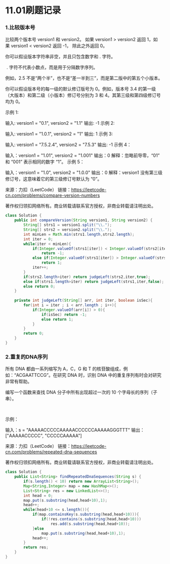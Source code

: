 # 11.01刷题记录
### 1.比较版本号
比较两个版本号 version1 和 version2。
如果 version1 > version2 返回 1，如果 version1 < version2 返回 -1， 除此之外返回 0。

你可以假设版本字符串非空，并且只包含数字和 . 字符。

 . 字符不代表小数点，而是用于分隔数字序列。

例如，2.5 不是“两个半”，也不是“差一半到三”，而是第二版中的第五个小版本。

你可以假设版本号的每一级的默认修订版号为 0。例如，版本号 3.4 的第一级（大版本）和第二级（小版本）修订号分别为 3 和 4。其第三级和第四级修订号均为 0。
 

示例 1:

输入: version1 = "0.1", version2 = "1.1"
输出: -1
示例 2:

输入: version1 = "1.0.1", version2 = "1"
输出: 1
示例 3:

输入: version1 = "7.5.2.4", version2 = "7.5.3"
输出: -1
示例 4：

输入：version1 = "1.01", version2 = "1.001"
输出：0
解释：忽略前导零，“01” 和 “001” 表示相同的数字 “1”。
示例 5：

输入：version1 = "1.0", version2 = "1.0.0"
输出：0
解释：version1 没有第三级修订号，这意味着它的第三级修订号默认为 “0”。

来源：力扣（LeetCode）
链接：https://leetcode-cn.com/problems/compare-version-numbers

著作权归领扣网络所有。商业转载请联系官方授权，非商业转载请注明出处。
```Java
class Solution {
    public int compareVersion(String version1, String version2) {
        String[] strs1 = version1.split("\\.");
        String[] strs2 = version2.split("\\.");
        int minLen = Math.min(strs1.length,strs2.length);
        int iter = 0;
        while(iter < minLen){
            if(Integer.valueOf(strs1[iter]) < Integer.valueOf(strs2[iter]))
                return -1;
            else if(Integer.valueOf(strs1[iter]) > Integer.valueOf(strs2[iter]))
                return 1;
            iter++;
        }
        if(strs2.length>iter) return judgeLeft(strs2,iter,true);
        else if(strs1.length>iter) return judgeLeft(strs1,iter,false);
        else return 0;
    }
    
    private int judgeLeft(String[] arr, int iter, boolean isSec){
        for(int i = iter ; i < arr.length ; i++){
            if(Integer.valueOf(arr[i]) > 0){
                if(isSec) return -1;
                else return 1;
            }
        }
        return 0;
    }
}
```
### 2.重复的DNA序列
所有 DNA 都由一系列缩写为 A，C，G 和 T 的核苷酸组成，例如：“ACGAATTCCG”。在研究 DNA 时，识别 DNA 中的重复序列有时会对研究非常有帮助。

编写一个函数来查找 DNA 分子中所有出现超过一次的 10 个字母长的序列（子串）。

 

示例：

输入：s = "AAAAACCCCCAAAAACCCCCCAAAAAGGGTTT"
输出：["AAAAACCCCC", "CCCCCAAAAA"]

来源：力扣（LeetCode）
链接：https://leetcode-cn.com/problems/repeated-dna-sequences

著作权归领扣网络所有。商业转载请联系官方授权，非商业转载请注明出处。
```Java
class Solution {
    public List<String> findRepeatedDnaSequences(String s) {
        if(s.length() < 10) return new ArrayList<String>();
        Map<String,Integer> map = new HashMap<>();
        List<String> res = new LinkedList<>();
        int head = 0;
        map.put(s.substring(head,head+10),1);
        head++;
        while(head+10 <= s.length()){
            if(map.containsKey(s.substring(head,head+10))){
                if(!res.contains(s.substring(head,head+10)))
                    res.add(s.substring(head,head+10));
            }else
                map.put(s.substring(head,head+10),1);
            head++;
        }
        return res;
    }
}
```
